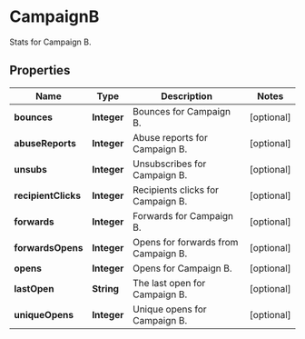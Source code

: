

# CampaignB

Stats for Campaign B.

## Properties

| Name | Type | Description | Notes |
|------------ | ------------- | ------------- | -------------|
|**bounces** | **Integer** | Bounces for Campaign B. |  [optional] |
|**abuseReports** | **Integer** | Abuse reports for Campaign B. |  [optional] |
|**unsubs** | **Integer** | Unsubscribes for Campaign B. |  [optional] |
|**recipientClicks** | **Integer** | Recipients clicks for Campaign B. |  [optional] |
|**forwards** | **Integer** | Forwards for Campaign B. |  [optional] |
|**forwardsOpens** | **Integer** | Opens for forwards from Campaign B. |  [optional] |
|**opens** | **Integer** | Opens for Campaign B. |  [optional] |
|**lastOpen** | **String** | The last open for Campaign B. |  [optional] |
|**uniqueOpens** | **Integer** | Unique opens for Campaign B. |  [optional] |



